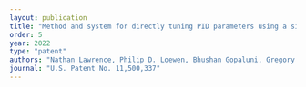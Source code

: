 ```yaml
---
layout: publication
title: "Method and system for directly tuning PID parameters using a simplified actor-critic approach to reinforcement learning"
order: 5
year: 2022
type: "patent"
authors: "Nathan Lawrence, Philip D. Loewen, Bhushan Gopaluni, Gregory E. Stewart"
journal: "U.S. Patent No. 11,500,337"
---
```

